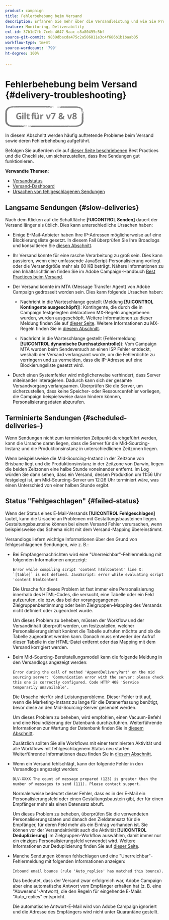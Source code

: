 ```yaml
---
product: campaign
title: Fehlerbehebung beim Versand
description: Erfahren Sie mehr über die Versandleistung und wie Sie Probleme beim Versand-Monitoring beheben können
feature: Monitoring, Deliverability
exl-id: 37b1d7fb-7ceb-4647-9aac-c8a80495c5bf
source-git-commit: 9839dbacda475c2a586811e3c4f686b1b1baab05
workflow-type: tm+mt
source-wordcount: '799'
ht-degree: 100%

---
```


# Fehlerbehebung beim Versand {#delivery-troubleshooting}

![](../../assets/common.svg)

In diesem Abschnitt werden häufig auftretende Probleme beim Versand sowie deren Fehlerbehebung aufgeführt.

Befolgen Sie außerdem die auf [dieser Seite beschriebenen](delivery-performances.md) Best Practices und die Checkliste, um sicherzustellen, dass Ihre Sendungen gut funktionieren.

**Verwandte Themen:**

* [Versandstatus](delivery-statuses.md)
* [Versand-Dashboard](delivery-dashboard.md)
* [Ursachen von fehlgeschlagenen Sendungen](understanding-delivery-failures.md)

## Langsame Sendungen {#slow-deliveries}

Nach dem Klicken auf die Schaltfläche **[!UICONTROL Senden]** dauert der Versand länger als üblich. Dies kann unterschiedliche Ursachen haben:

* Einige E-Mail-Anbieter haben Ihre IP-Adressen möglicherweise auf eine Blockierungsliste gesetzt. In diesem Fall überprüfen Sie Ihre Broadlogs und konsultieren Sie [diesen Abschnitt](about-deliverability.md).

* Ihr Versand könnte für eine rasche Verarbeitung zu groß sein. Dies kann passieren, wenn eine umfassende JavaScript-Personalisierung vorliegt oder die Versandgröße mehr als 60 KB beträgt. Nähere Informationen zu den Inhaltsrichtlinien finden Sie im Adobe Campaign-Handbuch [Best Practices beim Versand](delivery-best-practices.md).

* Der Versand könnte im MTA (Message Transfer Agent) von Adobe Campaign gedrosselt worden sein. Dies kann folgende Ursachen haben:

   * Nachricht in die Warteschlange gestellt (Meldung **[!UICONTROL Kontingente ausgeschöpft]**): Kontingente, die durch die in Campaign festgelegten deklarativen MX-Regeln angegebenen wurden, wurden ausgeschöpft. Weitere Informationen zu dieser Meldung finden Sie auf [dieser Seite](deliverability-faq.md). Weitere Informationen zu MX-Regeln finden Sie in [diesem Abschnitt](../../installation/using/email-deliverability.md#about-mx-rules).

   * Nachricht in die Warteschlange gestellt (Fehlermeldung **[!UICONTROL dynamische Durchsatzkontrolle]**): Vom Campaign MTA wurden beim Sendeversuch an einen ISP Fehler entdeckt, weshalb der Versand verlangsamt wurde, um die Fehlerdichte zu verringern und zu vermeiden, dass die IP-Adresse auf eine Blockierungsliste gesetzt wird.

* Durch einen Systemfehler wird möglicherweise verhindert, dass Server miteinander interagieren. Dadurch kann sich der gesamte Versandvorgang verlangsamen. Überprüfen Sie die Server, um sicherzustellen, dass keine Speicher- oder Ressourcenfehler vorliegen, die Campaign beispielsweise daran hindern können, Personalisierungsdaten abzurufen.

## Terminierte Sendungen {#scheduled-deliveries-}

Wenn Sendungen nicht zum terminierten Zeitpunkt durchgeführt werden, kann die Ursache daran liegen, dass die Server für die Mid-Sourcing-Instanz und die Produktionsinstanz in unterschiedlichen Zeitzonen liegen.

Wenn beispielsweise die Mid-Sourcing-Instanz in der Zeitzone von Brisbane liegt und die Produktionsinstanz in der Zeitzone von Darwin, liegen die beiden Zeitzonen eine halbe Stunde voneinander entfernt. Im Log würden Sie dann sehen, dass ein Versand, dessen Produktion um 11:56 Uhr festgelegt ist, am Mid-Sourcing-Server um 12:26 Uhr terminiert wäre, was einen Unterschied von einer halben Stunde ergibt.

## Status &quot;Fehlgeschlagen&quot; {#failed-status}

Wenn der Status eines E-Mail-Versands **[!UICONTROL Fehlgeschlagen]** lautet, kann die Ursache an Problemen mit Gestaltungsbausteinen liegen. Gestaltungsbausteine können bei einem Versand Fehler verursachen, wenn beispielsweise das Schema nicht mit dem Versand-Mapping übereinstimmt.

Versandlogs liefern wichtige Informationen über den Grund von fehlgeschlagenen Sendungen, wie z. B.:

* Bei Empfängernachrichten wird eine &quot;Unerreichbar&quot;-Fehlermeldung mit folgenden Informationen angezeigt:

   ```
   Error while compiling script 'content htmlContent' line X: `[table]` is not defined. JavaScript: error while evaluating script 'content htmlContent
   ```

   Die Ursache für dieses Problem ist fast immer eine Personalisierung innerhalb des HTML-Codes, die versucht, eine Tabelle oder ein Feld aufzurufen, die bzw. das bei der vorangegangenen Zielgruppenbestimmung oder beim Zielgruppen-Mapping des Versands nicht definiert oder zugeordnet wurde.

   Um dieses Problem zu beheben, müssen der Workflow und der Versandinhalt überprüft werden, um festzustellen, welcher Personalisierungsinhalt konkret die Tabelle aufrufen möchte und ob die Tabelle zugeordnet werden kann. Danach muss entweder der Aufruf dieser Tabelle in der HTML-Datei entfernt oder das Mapping mit dem Versand korrigiert werden.

* Beim Mid-Sourcing-Bereitstellungsmodell kann die folgende Meldung in den Versandlogs angezeigt werden:

   ```
   Error during the call of method 'AppendDeliveryPart' on the mid sourcing server: 'Communication error with the server: please check this one is correctly configured. Code HTTP 408 'Service temporarily unavailable'.
   ```

   Die Ursache hierfür sind Leistungsprobleme. Dieser Fehler tritt auf, wenn die Marketing-Instanz zu lange für die Datenerfassung benötigt, bevor diese an den Mid-Sourcing-Server gesendet werden.

   Um dieses Problem zu beheben, wird empfohlen, einen Vacuum-Befehl und eine Neuindizierung der Datenbank durchzuführen. Weiterführende Informationen zur Wartung der Datenbank finden Sie in [diesem Abschnitt](../../production/using/recommendations.md).

   Zusätzlich sollten Sie alle Workflows mit einer terminierten Aktivität und alle Workflows mit fehlgeschlagenem Status neu starten. Weiterführende Informationen dazu finden Sie in [diesem Abschnitt](../../workflow/using/scheduler.md).

* Wenn ein Versand fehlschlägt, kann der folgende Fehler in den Versandlogs angezeigt werden:

   ```
   DLV-XXXX The count of message prepared (123) is greater than the number of messages to send (111). Please contact support.
   ```

   Normalerweise bedeutet dieser Fehler, dass es in der E-Mail ein Personalisierungsfeld oder einen Gestaltungsbaustein gibt, der für einen Empfänger mehr als einen Datensatz abruft.

   Um dieses Problem zu beheben, überprüfen Sie die verwendeten Personalisierungsdaten und danach den Zieldatensatz für die Empfänger, für deren Feld mehr als ein Eintrag vorhanden ist. Sie können vor der Versandaktivität auch die Aktivität **[!UICONTROL Deduplizierung]** im Zielgruppen-Workflow auswählen, damit immer nur ein einziges Personalisierungsfeld verwendet wird. Weitere Informationen zur Deduplizierung finden Sie auf [dieser Seite](../../workflow/using/deduplication.md).

* Manche Sendungen können fehlschlagen und eine &quot;Unerreichbar&quot;-Fehlermeldung mit folgenden Informationen anzeigen:

   ```
   Inbound email bounce (rule 'Auto_replies' has matched this bounce).
   ```

   Das bedeutet, dass der Versand zwar erfolgreich war, Adobe Campaign aber eine automatische Antwort vom Empfänger erhalten hat (z. B. eine &quot;Abwesend&quot;-Antwort), die den Regeln für eingehende E-Mails &quot;Auto_replies&quot; entspricht.

   Die automatische Antwort-E-Mail wird von Adobe Campaign ignoriert und die Adresse des Empfängers wird nicht unter Quarantäne gestellt.
